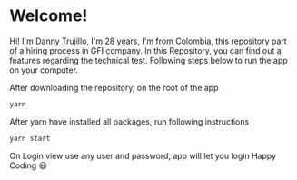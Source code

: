 # Welcome!

Hi! I'm Danny Trujillo, I'm 28 years, I'm from Colombia, this repository part of a hiring process in GFI company.
In this Repository, you can find out a features regarding the technical test. Following steps below to run the app on your computer.

After downloading the repository, on the root of the app

```sh
yarn
```
After yarn have installed all packages, run following instructions
```sh
yarn start
```
On Login view use any user and password, app will let you login
Happy Coding :smiley: